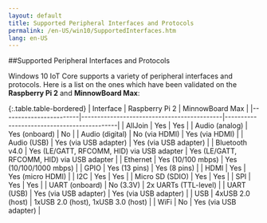 ```yaml
---
layout: default
title: Supported Peripheral Interfaces and Protocols
permalink: /en-US/win10/SupportedInterfaces.htm
lang: en-US
---
```


##Supported Peripheral Interfaces and Protocols

Windows 10 IoT Core supports a variety of peripheral interfaces and protocols. Here is a list on the ones which have been validated on the **Raspberry Pi 2** and **MinnowBoard Max**:

{:.table.table-bordered}
| Interface              | Raspberry Pi 2                             | MinnowBoard Max                            |
|------------------------|--------------------------------------------|--------------------------------------------|
| AllJoin                | Yes                                        | Yes                                        |
| Audio (analog)         | Yes (onboard)                              | No                                         |
| Audio (digital)        | No (via HDMI)                              | Yes (via HDMI)                             |
| Audio (USB)            | Yes (via USB adapter)                      | Yes (via USB adapter)                      |
| Bluetooth v4.0         | Yes (LE/GATT, RFCOMM, HID) via USB adapter | Yes (LE/GATT, RFCOMM, HID) via USB adapter |
| Ethernet               | Yes (10/100 mbps)                          | Yes (10/100/1000 mbps)                     |
| GPIO                   | Yes (13 pins)                              | Yes (8 pins)                               |
| HDMI                   | Yes                                        | Yes (micro HDMI)                           |
| I2C                    | Yes                                        | Yes                                        |
| Micro SD (SDIO)        | Yes                                        | Yes                                        |
| SPI                    | Yes                                        | Yes                                        |
| UART (onboard)         | No (3.3V)                                  | 2x UARTs (TTL-level)                       |
| UART (USB)             | Yes (via USB adapter)                      | Yes (via USB adapter)                      |
| USB                    | 4xUSB 2.0 (host)                           | 1xUSB 2.0 (host), 1xUSB 3.0 (host)         |
| WiFi                   | No                                         | Yes (via USB adapter)                      |
